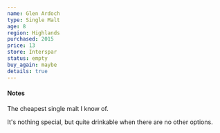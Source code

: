 ```yaml
---
name: Glen Ardoch
type: Single Malt
age: 8
region: Highlands
purchased: 2015
price: 13
store: Interspar
status: empty
buy_again: maybe
details: true
---
```


#### Notes

The cheapest single malt I know of.

It's nothing special, but quite drinkable when there are no other options.
